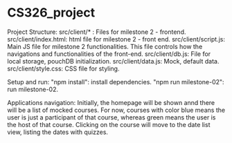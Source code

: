 # CS326_project
Project Structure:
  src/client/* : Files for milestone 2 - frontend.
  src/client/index.html: html file for milestone 2 - front end.
  src/client/script.js: Main JS file for milestone 2 functionalities. This file controls how the navigations and functionalities of the front-end.
  src/client/db.js: File for local storage, pouchDB initialization.
  src/client/data.js: Mock, default data.
  src/client/style.css: CSS file for styling.

Setup and run:
  "npm install": install dependencies.
  "npm run milestone-02": run milestone-02.

Applications navigation:
  Initially, the homepage will be shown annd there will be a list of mocked courses. For now, courses with color blue means the user is just a participant of that course, whereas green means the user is the host of that course.
  Clicking on the course will move to the date list view, listing the dates with quizzes.

